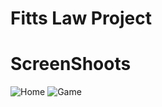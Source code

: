 # Fitts Law Project
# ScreenShoots
![Home](https://user-images.githubusercontent.com/84588706/150975294-fe5529d0-2083-4a2e-bb1c-817aecd6946c.jpg)
![Game](https://user-images.githubusercontent.com/84588706/150975385-ffe66572-0ff8-429e-8390-166f23b3784b.jpg)
